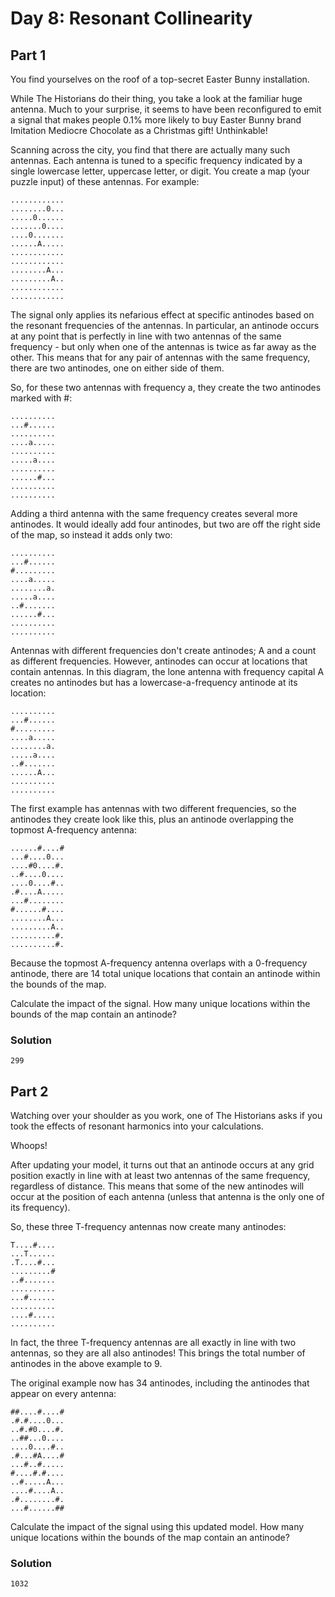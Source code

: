 # Day 8: Resonant Collinearity

## Part 1

You find yourselves on the roof of a top-secret Easter Bunny installation.

While The Historians do their thing, you take a look at the familiar huge antenna. Much to your surprise, it seems to have been reconfigured to emit a signal that makes people 0.1% more likely to buy Easter Bunny brand Imitation Mediocre Chocolate as a Christmas gift! Unthinkable!

Scanning across the city, you find that there are actually many such antennas. Each antenna is tuned to a specific frequency indicated by a single lowercase letter, uppercase letter, or digit. You create a map (your puzzle input) of these antennas. For example:

    ............
    ........0...
    .....0......
    .......0....
    ....0.......
    ......A.....
    ............
    ............
    ........A...
    .........A..
    ............
    ............

The signal only applies its nefarious effect at specific antinodes based on the resonant frequencies of the antennas. In particular, an antinode occurs at any point that is perfectly in line with two antennas of the same frequency - but only when one of the antennas is twice as far away as the other. This means that for any pair of antennas with the same frequency, there are two antinodes, one on either side of them.

So, for these two antennas with frequency a, they create the two antinodes marked with #:

    ..........
    ...#......
    ..........
    ....a.....
    ..........
    .....a....
    ..........
    ......#...
    ..........
    ..........

Adding a third antenna with the same frequency creates several more antinodes. It would ideally add four antinodes, but two are off the right side of the map, so instead it adds only two:

    ..........
    ...#......
    #.........
    ....a.....
    ........a.
    .....a....
    ..#.......
    ......#...
    ..........
    ..........

Antennas with different frequencies don't create antinodes; A and a count as different frequencies. However, antinodes can occur at locations that contain antennas. In this diagram, the lone antenna with frequency capital A creates no antinodes but has a lowercase-a-frequency antinode at its location:

    ..........
    ...#......
    #.........
    ....a.....
    ........a.
    .....a....
    ..#.......
    ......A...
    ..........
    ..........

The first example has antennas with two different frequencies, so the antinodes they create look like this, plus an antinode overlapping the topmost A-frequency antenna:

    ......#....#
    ...#....0...
    ....#0....#.
    ..#....0....
    ....0....#..
    .#....A.....
    ...#........
    #......#....
    ........A...
    .........A..
    ..........#.
    ..........#.

Because the topmost A-frequency antenna overlaps with a 0-frequency antinode, there are 14 total unique locations that contain an antinode within the bounds of the map.

Calculate the impact of the signal. How many unique locations within the bounds of the map contain an antinode?

### Solution

`299`

## Part 2

Watching over your shoulder as you work, one of The Historians asks if you took the effects of resonant harmonics into your calculations.

Whoops!

After updating your model, it turns out that an antinode occurs at any grid position exactly in line with at least two antennas of the same frequency, regardless of distance. This means that some of the new antinodes will occur at the position of each antenna (unless that antenna is the only one of its frequency).

So, these three T-frequency antennas now create many antinodes:

    T....#....
    ...T......
    .T....#...
    .........#
    ..#.......
    ..........
    ...#......
    ..........
    ....#.....
    ..........

In fact, the three T-frequency antennas are all exactly in line with two antennas, so they are all also antinodes! This brings the total number of antinodes in the above example to 9.

The original example now has 34 antinodes, including the antinodes that appear on every antenna:

    ##....#....#
    .#.#....0...
    ..#.#0....#.
    ..##...0....
    ....0....#..
    .#...#A....#
    ...#..#.....
    #....#.#....
    ..#.....A...
    ....#....A..
    .#........#.
    ...#......##

Calculate the impact of the signal using this updated model. How many unique locations within the bounds of the map contain an antinode?

### Solution

`1032`
